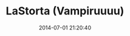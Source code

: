 --- 
layout: entry
category: notebook
excerpt:
title: LaStorta (Vampiruuuu)
location: Rome, Italy
date_taken: June 2014
camera: iPhone 5c
lens: iPhone 5c Lens
date: 2014-07-01 21:20:40
tags: [cat, eyes, feline, flash, lastorta, night, paw, pose, reflection, sofa, vampire, years]
image: GRS-20140623-233605
---